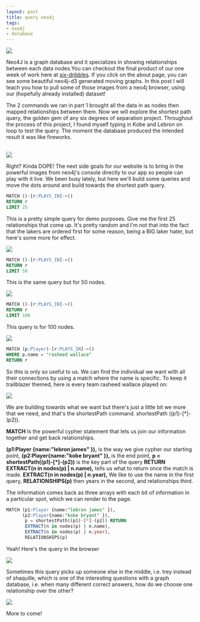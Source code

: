 ```yaml
---
layout: post
title: query neo4j
tags:
- neo4j
- database
---
```


<img src="portland.jpg"/>

Neo4J is a graph database and it specializes in showing relationships between each data nodes.You can checkout the final product of our one week of work here at <a href="http://six-dribbles.herokuapp.com">six-dribbles</a>. If you click on the about page, you can see some beautiful neo4j-d3 generated moving graphs. In this post I will teach you how to pull some of those images from a neo4j browser, using our (hopefully already installed) dataset!

The 2 commands we ran in part 1 brought all the data in as nodes then mapped relationships between them. Now we will explore the shortest path query, the golden gem of any six degrees of separation project. Throughout the process of this project, I found myself typing in Kobe and Lebron on loop to test the query. The moment the database produced the intended result it was like fireworks.

<br>

<img src="lbjkobe.png"/>

Right? Kinda DOPE! The next side goals for our website is to bring in the powerful images from neo4j's console directly to our app so people can play with it live. We been busy lately, but here we'll build some queries and move the dots around and build towards the shortest path query.

```sql
MATCH ()-[r:PLAYS_IN]->() 
RETURN r 
LIMIT 25
```

This is a pretty simple query for demo purposes. Give me the first 25 relationships that come up. It's pretty random and I'm not that into the fact that the lakers are ordered first for some reason, being a BIG laker hater, but here's some more for effect.

<img src="LAL.png"/>

```sql
MATCH ()-[r:PLAYS_IN]->() 
RETURN r 
LIMIT 50
```

This is the same query but for 50 nodes.

<img src="LAL2.png"/>

```sql
MATCH ()-[r:PLAYS_IN]->() 
RETURN r 
LIMIT 100
```

This query is for 100 nodes.

<img src="LAL3.png"/>

```sql
MATCH (p:Player)-[r:PLAYS_IN]->() 
WHERE p.name = "rasheed wallace" 
RETURN r
```
So this is only so useful to us. We can find the individual we want with all their connections by using a match where the name is specific. To keep it trailblazer themed, here is every team rasheed wallace played on:

<img src="rash.png"/>

We are building towards what we want but there's just a little bit we more that we need, and that's the shortestPath command. shortestPath ((p1)-[*]-(p2)).

**MATCH** Is the powerful cypher statement that lets us join our information together and get back relationships.

**(p1:Player {name:"lebron james" }),** is the way we give cypher our starting point,
**(p2:Player{name:"kobe bryant" }),** is the end point,
**p = shortestPath((p1)-[*]-(p2))** is the key part of the query
**RETURN EXTRACT(n in nodes(p) | n.name),** tells us what to return once the match is made.
**EXTRACT(n in nodes(p) | n.year),** We like to use the name in the first query, 
**RELATIONSHIPS(p)** then years in the second, and relationships third.

The information comes back as three arrays with each bit of information in a particular spot, which we can render to the page.

```sql
MATCH (p1:Player {name:"lebron james" }),
      (p2:Player{name:"kobe bryant" }),
       p = shortestPath((p1)-[*]-(p2)) RETURN 
       EXTRACT(n in nodes(p) | n.name), 
       EXTRACT(n in nodes(p) | n.year), 
       RELATIONSHIPS(p)
```

Yeah! Here's the query in the browser

<img src="kobeshaqlebron.png"/>

Sometimes this query picks up someone else in the middle, i.e. trey instead of shaquille, which is one of the interesting questions with a graph database, i.e. when many different correct answers, how do we choose one relationship over the other?

<img src="kobetreylebron.png"/>

More to come!